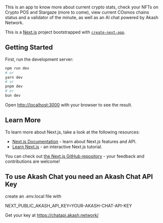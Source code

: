 This is an app to know more about current crypto stats, check your NFTs on Crypto POS and Stargaze (more to come), view current COsmos chains status and a validator of the minute, as well as an AI chat powered by Akash Network.  


This is a [Next.js](https://nextjs.org) project bootstrapped with [`create-next-app`](https://nextjs.org/docs/app/api-reference/cli/create-next-app).

## Getting Started

First, run the development server:

```bash
npm run dev
# or
yarn dev
# or
pnpm dev
# or
bun dev
```

Open [http://localhost:3000](http://localhost:3000) with your browser to see the result.

## Learn More

To learn more about Next.js, take a look at the following resources:

- [Next.js Documentation](https://nextjs.org/docs) - learn about Next.js features and API.
- [Learn Next.js](https://nextjs.org/learn) - an interactive Next.js tutorial.

You can check out [the Next.js GitHub repository](https://github.com/vercel/next.js) - your feedback and contributions are welcome!

## To use Akash Chat you need an Akash Chat API Key

create an .env.local file with

NEXT_PUBLIC_AKASH_API_KEY=YOUR-AKASH-CHAT-API-KEY

Get your key at https://chatapi.akash.network/
